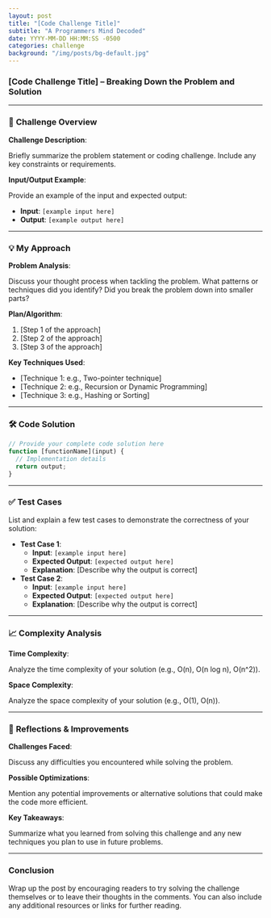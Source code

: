 ```yaml
---
layout: post
title: "[Code Challenge Title]"
subtitle: "A Programmers Mind Decoded"
date: YYYY-MM-DD HH:MM:SS -0500
categories: challenge
background: "/img/posts/bg-default.jpg"
---
```


### **[Code Challenge Title] – Breaking Down the Problem and Solution**

---

### 🧩 **Challenge Overview**

**Challenge Description**:

Briefly summarize the problem statement or coding challenge. Include any key constraints or requirements.

**Input/Output Example**:

Provide an example of the input and expected output:

- **Input**: `[example input here]`
- **Output**: `[example output here]`

---

### 💡 **My Approach**

**Problem Analysis**:

Discuss your thought process when tackling the problem. What patterns or techniques did you identify? Did you break the problem down into smaller parts?

**Plan/Algorithm**:

1. [Step 1 of the approach]
2. [Step 2 of the approach]
3. [Step 3 of the approach]

**Key Techniques Used**:

- [Technique 1: e.g., Two-pointer technique]
- [Technique 2: e.g., Recursion or Dynamic Programming]
- [Technique 3: e.g., Hashing or Sorting]

---

### 🛠️ **Code Solution**

```jsx
// Provide your complete code solution here
function [functionName](input) {
  // Implementation details
  return output;
}

```

---

### ✅ **Test Cases**

List and explain a few test cases to demonstrate the correctness of your solution:

- **Test Case 1**:
  - **Input**: `[example input here]`
  - **Expected Output**: `[expected output here]`
  - **Explanation**: [Describe why the output is correct]
- **Test Case 2**:
  - **Input**: `[example input here]`
  - **Expected Output**: `[expected output here]`
  - **Explanation**: [Describe why the output is correct]

---

### 📈 **Complexity Analysis**

**Time Complexity**:

Analyze the time complexity of your solution (e.g., O(n), O(n log n), O(n^2)).

**Space Complexity**:

Analyze the space complexity of your solution (e.g., O(1), O(n)).

---

### 🤔 **Reflections & Improvements**

**Challenges Faced**:

Discuss any difficulties you encountered while solving the problem.

**Possible Optimizations**:

Mention any potential improvements or alternative solutions that could make the code more efficient.

**Key Takeaways**:

Summarize what you learned from solving this challenge and any new techniques you plan to use in future problems.

---

### **Conclusion**

Wrap up the post by encouraging readers to try solving the challenge themselves or to leave their thoughts in the comments. You can also include any additional resources or links for further reading.
